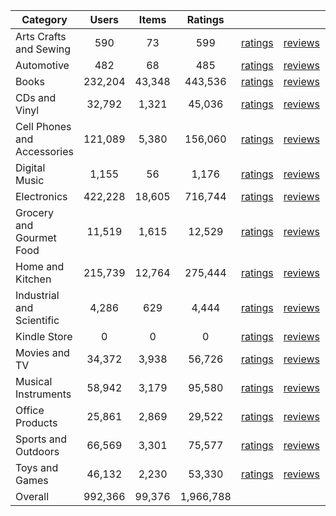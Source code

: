 | Category | Users | Items | Ratings |  |  |  | 
 |----------|:-----:|:-----:|:-----:|:-----:|:-----:|:-----:|
Arts Crafts and Sewing | 590 | 73 | 599 | [ratings](https://ciir.cs.umass.edu/downloads/XMarket/FULL/ca/Arts_Crafts_and_Sewing/ratings_ca_Arts_Crafts_and_Sewing.txt.gz) | [reviews](https://ciir.cs.umass.edu/downloads/XMarket/FULL/ca/Arts_Crafts_and_Sewing/reviews_ca_Arts_Crafts_and_Sewing.json.gz) | [metadata](https://ciir.cs.umass.edu/downloads/XMarket/FULL/ca/Arts_Crafts_and_Sewing/metadata_ca_Arts_Crafts_and_Sewing.json.gz) |  
Automotive | 482 | 68 | 485 | [ratings](https://ciir.cs.umass.edu/downloads/XMarket/FULL/ca/Automotive/ratings_ca_Automotive.txt.gz) | [reviews](https://ciir.cs.umass.edu/downloads/XMarket/FULL/ca/Automotive/reviews_ca_Automotive.json.gz) | [metadata](https://ciir.cs.umass.edu/downloads/XMarket/FULL/ca/Automotive/metadata_ca_Automotive.json.gz) |  
Books | 232,204 | 43,348 | 443,536 | [ratings](https://ciir.cs.umass.edu/downloads/XMarket/FULL/ca/Books/ratings_ca_Books.txt.gz) | [reviews](https://ciir.cs.umass.edu/downloads/XMarket/FULL/ca/Books/reviews_ca_Books.json.gz) | [metadata](https://ciir.cs.umass.edu/downloads/XMarket/FULL/ca/Books/metadata_ca_Books.json.gz) |  
CDs and Vinyl | 32,792 | 1,321 | 45,036 | [ratings](https://ciir.cs.umass.edu/downloads/XMarket/FULL/ca/CDs_and_Vinyl/ratings_ca_CDs_and_Vinyl.txt.gz) | [reviews](https://ciir.cs.umass.edu/downloads/XMarket/FULL/ca/CDs_and_Vinyl/reviews_ca_CDs_and_Vinyl.json.gz) | [metadata](https://ciir.cs.umass.edu/downloads/XMarket/FULL/ca/CDs_and_Vinyl/metadata_ca_CDs_and_Vinyl.json.gz) |  
Cell Phones and Accessories | 121,089 | 5,380 | 156,060 | [ratings](https://ciir.cs.umass.edu/downloads/XMarket/FULL/ca/Cell_Phones_and_Accessories/ratings_ca_Cell_Phones_and_Accessories.txt.gz) | [reviews](https://ciir.cs.umass.edu/downloads/XMarket/FULL/ca/Cell_Phones_and_Accessories/reviews_ca_Cell_Phones_and_Accessories.json.gz) | [metadata](https://ciir.cs.umass.edu/downloads/XMarket/FULL/ca/Cell_Phones_and_Accessories/metadata_ca_Cell_Phones_and_Accessories.json.gz) |  
Digital Music | 1,155 | 56 | 1,176 | [ratings](https://ciir.cs.umass.edu/downloads/XMarket/FULL/ca/Digital_Music/ratings_ca_Digital_Music.txt.gz) | [reviews](https://ciir.cs.umass.edu/downloads/XMarket/FULL/ca/Digital_Music/reviews_ca_Digital_Music.json.gz) | [metadata](https://ciir.cs.umass.edu/downloads/XMarket/FULL/ca/Digital_Music/metadata_ca_Digital_Music.json.gz) |  
Electronics | 422,228 | 18,605 | 716,744 | [ratings](https://ciir.cs.umass.edu/downloads/XMarket/FULL/ca/Electronics/ratings_ca_Electronics.txt.gz) | [reviews](https://ciir.cs.umass.edu/downloads/XMarket/FULL/ca/Electronics/reviews_ca_Electronics.json.gz) | [metadata](https://ciir.cs.umass.edu/downloads/XMarket/FULL/ca/Electronics/metadata_ca_Electronics.json.gz) |  
Grocery and Gourmet Food | 11,519 | 1,615 | 12,529 | [ratings](https://ciir.cs.umass.edu/downloads/XMarket/FULL/ca/Grocery_and_Gourmet_Food/ratings_ca_Grocery_and_Gourmet_Food.txt.gz) | [reviews](https://ciir.cs.umass.edu/downloads/XMarket/FULL/ca/Grocery_and_Gourmet_Food/reviews_ca_Grocery_and_Gourmet_Food.json.gz) | [metadata](https://ciir.cs.umass.edu/downloads/XMarket/FULL/ca/Grocery_and_Gourmet_Food/metadata_ca_Grocery_and_Gourmet_Food.json.gz) |  
Home and Kitchen | 215,739 | 12,764 | 275,444 | [ratings](https://ciir.cs.umass.edu/downloads/XMarket/FULL/ca/Home_and_Kitchen/ratings_ca_Home_and_Kitchen.txt.gz) | [reviews](https://ciir.cs.umass.edu/downloads/XMarket/FULL/ca/Home_and_Kitchen/reviews_ca_Home_and_Kitchen.json.gz) | [metadata](https://ciir.cs.umass.edu/downloads/XMarket/FULL/ca/Home_and_Kitchen/metadata_ca_Home_and_Kitchen.json.gz) |  
Industrial and Scientific | 4,286 | 629 | 4,444 | [ratings](https://ciir.cs.umass.edu/downloads/XMarket/FULL/ca/Industrial_and_Scientific/ratings_ca_Industrial_and_Scientific.txt.gz) | [reviews](https://ciir.cs.umass.edu/downloads/XMarket/FULL/ca/Industrial_and_Scientific/reviews_ca_Industrial_and_Scientific.json.gz) | [metadata](https://ciir.cs.umass.edu/downloads/XMarket/FULL/ca/Industrial_and_Scientific/metadata_ca_Industrial_and_Scientific.json.gz) |  
Kindle Store | 0 | 0 | 0 | [ratings](https://ciir.cs.umass.edu/downloads/XMarket/FULL/ca/Kindle_Store/ratings_ca_Kindle_Store.txt.gz) | [reviews](https://ciir.cs.umass.edu/downloads/XMarket/FULL/ca/Kindle_Store/reviews_ca_Kindle_Store.json.gz) | [metadata](https://ciir.cs.umass.edu/downloads/XMarket/FULL/ca/Kindle_Store/metadata_ca_Kindle_Store.json.gz) |  
Movies and TV | 34,372 | 3,938 | 56,726 | [ratings](https://ciir.cs.umass.edu/downloads/XMarket/FULL/ca/Movies_and_TV/ratings_ca_Movies_and_TV.txt.gz) | [reviews](https://ciir.cs.umass.edu/downloads/XMarket/FULL/ca/Movies_and_TV/reviews_ca_Movies_and_TV.json.gz) | [metadata](https://ciir.cs.umass.edu/downloads/XMarket/FULL/ca/Movies_and_TV/metadata_ca_Movies_and_TV.json.gz) |  
Musical Instruments | 58,942 | 3,179 | 95,580 | [ratings](https://ciir.cs.umass.edu/downloads/XMarket/FULL/ca/Musical_Instruments/ratings_ca_Musical_Instruments.txt.gz) | [reviews](https://ciir.cs.umass.edu/downloads/XMarket/FULL/ca/Musical_Instruments/reviews_ca_Musical_Instruments.json.gz) | [metadata](https://ciir.cs.umass.edu/downloads/XMarket/FULL/ca/Musical_Instruments/metadata_ca_Musical_Instruments.json.gz) |  
Office Products | 25,861 | 2,869 | 29,522 | [ratings](https://ciir.cs.umass.edu/downloads/XMarket/FULL/ca/Office_Products/ratings_ca_Office_Products.txt.gz) | [reviews](https://ciir.cs.umass.edu/downloads/XMarket/FULL/ca/Office_Products/reviews_ca_Office_Products.json.gz) | [metadata](https://ciir.cs.umass.edu/downloads/XMarket/FULL/ca/Office_Products/metadata_ca_Office_Products.json.gz) |  
Sports and Outdoors | 66,569 | 3,301 | 75,577 | [ratings](https://ciir.cs.umass.edu/downloads/XMarket/FULL/ca/Sports_and_Outdoors/ratings_ca_Sports_and_Outdoors.txt.gz) | [reviews](https://ciir.cs.umass.edu/downloads/XMarket/FULL/ca/Sports_and_Outdoors/reviews_ca_Sports_and_Outdoors.json.gz) | [metadata](https://ciir.cs.umass.edu/downloads/XMarket/FULL/ca/Sports_and_Outdoors/metadata_ca_Sports_and_Outdoors.json.gz) |  
Toys and Games | 46,132 | 2,230 | 53,330 | [ratings](https://ciir.cs.umass.edu/downloads/XMarket/FULL/ca/Toys_and_Games/ratings_ca_Toys_and_Games.txt.gz) | [reviews](https://ciir.cs.umass.edu/downloads/XMarket/FULL/ca/Toys_and_Games/reviews_ca_Toys_and_Games.json.gz) | [metadata](https://ciir.cs.umass.edu/downloads/XMarket/FULL/ca/Toys_and_Games/metadata_ca_Toys_and_Games.json.gz) |  
Overall | 992,366 | 99,376 | 1,966,788 |  |  |  |
